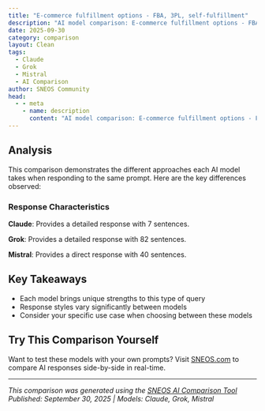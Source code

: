 ```yaml
---
title: "E-commerce fulfillment options - FBA, 3PL, self-fulfillment"
description: "AI model comparison: E-commerce fulfillment options - FBA, 3PL, self-fulfillment..."
date: 2025-09-30
category: comparison
layout: Clean
tags:
  - Claude
  - Grok
  - Mistral
  - AI Comparison
author: SNEOS Community
head:
  - - meta
    - name: description
      content: "AI model comparison: E-commerce fulfillment options - FBA, 3PL, self-fulfillment..."
---
```


<ChatComparison
  title="E-commerce fulfillment options - FBA, 3PL, self-fulfillment"
  prompt="E-commerce fulfillment options - FBA, 3PL, self-fulfillment"
  :responses='{"Claude": "# E-commerce Fulfillment Options: Complete Comparison\n\n## 1. Amazon FBA (Fulfillment by Amazon)\n\n### What it is:\nAmazon stores, picks, packs, and ships your products. They also handle customer service and returns for Amazon orders.\n\n### **Pros:**\n- **Prime eligibility** increases sales potential\n- Excellent **customer service** and return handling\n- **Scalable** without additional infrastructure\n- Access to Amazon\u0027s **global logistics network**\n- **Multi-channel fulfillment** available\n- Strong **delivery speed** and reliability\n\n### **Cons:**\n- **High fees** (storage, fulfillment, long-term storage)\n- **Limited control** over packaging and branding\n- **Strict requirements** and potential account suspension risks\n- **Seasonal storage limits** and restrictions\n- Less suitable for **large/heavy items**\n- Dependency on Amazon\u0027s ecosystem\n\n### **Best for:**\n- Small to medium businesses selling on Amazon\n- Products under 50 lbs\n- High-volume, fast-moving inventory\n- Businesses wanting hands-off fulfillment\n\n---\n\n## 2. Third-Party Logistics (3PL)\n\n### What it is:\nIndependent companies that provide warehousing, fulfillment, and shipping services for multiple sales channels.\n\n### **Pros:**\n- **Multi-channel fulfillment** (your website, marketplaces, retail)\n- **Flexible and customizable** services\n- **Scalable** without capital investment\n- **Geographic distribution** options\n- **Specialized expertise** in logistics\n- **Cost-effective** for growing businesses\n- Better **branding control**\n\n### **Cons:**\n- **Variable quality** between providers\n- **Less control** than self-fulfillment\n- **Integration complexity** with your systems\n- **Potential communication delays**\n- **Minimum volume requirements** may apply\n- **Switching costs** if you change providers\n\n### **Best for:**\n- Growing businesses ($1M\u002B revenue)\n- Multi-channel sellers\n- Companies wanting to focus on core business\n- Businesses with seasonal fluctuations\n- International expansion plans\n\n---\n\n## 3. Self-Fulfillment\n\n### What it is:\nYou handle all aspects of fulfillment in-house, including storage, picking, packing, and shipping.\n\n### **Pros:**\n- **Complete control** over the customer experience\n- **Lower per-unit costs** at scale\n- **Custom packaging** and branding opportunities\n- **Direct customer relationships**\n- **Flexibility** in processes and timing\n- **Quality control** over every shipment\n- No dependency on third parties\n\n### **Cons:**\n- **High startup costs** (warehouse, equipment, staff)\n- **Time-intensive** management requirements\n- **Scaling challenges** during peak periods\n- **Technology investment** needed\n- **Staffing complexity**\n- **No Prime eligibility** for Amazon sales\n\n### **Best for:**\n- Large businesses with consistent volume\n- Companies with unique packaging requirements\n- Businesses with local/regional focus\n- Products requiring special handling\n- Companies with sufficient capital and resources\n\n---\n\n## Cost Comparison Framework\n\n| Factor | FBA | 3PL | Self-Fulfillment |\n|--------|-----|-----|------------------|\n| **Startup Costs** | Low | Low | High |\n| **Monthly Costs** | Medium-High | Medium | Low-Medium |\n| **Scalability** | High | High | Limited |\n| **Control** | Low | Medium | High |\n\n---\n\n## Decision Matrix\n\n### Choose **FBA** if:\n- \u2705 70%\u002B sales are on Amazon\n- \u2705 Products are small/medium size\n- \u2705 You want hands-off operations\n- \u2705 Prime eligibility is crucial\n\n### Choose **3PL** if:\n- \u2705 Multi-channel selling strategy\n- \u2705 Growing business (100\u002B orders/day)\n- \u2705 Want to focus on marketing/product development\n- \u2705 Need geographic distribution\n\n### Choose **Self-Fulfillment** if:\n- \u2705 High order volumes (500\u002B daily)\n- \u2705 Unique packaging requirements\n- \u2705 Local/regional business model\n- \u2705 Have warehouse management expertise\n\n---\n\n## Hybrid Approaches\n\nMany successful businesses use **combinations**:\n- **FBA \u002B Self-fulfillment**: Amazon sales via FBA, direct sales self-fulfilled\n- **", "Grok": "When running an e-commerce business, choosing the right fulfillment option is crucial for managing inventory, shipping, and customer satisfaction. The three primary fulfillment methods are **FBA (Fulfillment by Amazon)**, **3PL (Third-Party Logistics)**, and **Self-Fulfillment**. Below is a detailed breakdown of each option to help you decide which suits your business best:\n\n---\n\n### 1. FBA (Fulfillment by Amazon)\n**Overview**: With FBA, Amazon handles storage, packing, shipping, and customer service (including returns) for your products. You send your inventory to Amazon\u2019s fulfillment centers, and they take care of the rest when a customer places an order.\n\n#### Pros:\n- **Prime Eligibility**: Products are eligible for Amazon Prime, offering fast, free shipping to millions of customers, which can boost sales.\n- **Scalability**: Amazon\u2019s infrastructure allows you to scale quickly without worrying about warehouse space or logistics.\n- **Hands-Off Approach**: Amazon manages picking, packing, shipping, and customer service, saving you time and effort.\n- **Global Reach**: Access to Amazon\u2019s international fulfillment network for cross-border sales.\n- **Trust and Reliability**: Customers trust Amazon\u2019s delivery and return processes, improving buyer confidence.\n\n#### Cons:\n- **Fees**: FBA fees include storage costs, fulfillment fees, and referral fees, which can eat into profit margins, especially for low-cost or heavy items.\n- **Limited Control**: Less control over branding, packaging, and customer experience (e.g., no custom inserts in most cases).\n- **Inventory Management**: Risk of overstocking or stockouts, plus long-term storage fees for slow-moving inventory.\n- **Amazon Dependency**: Over-reliance on Amazon\u2019s platform can be risky if policies change or your account faces issues.\n- **Restricted Products**: Some products (e.g., hazardous materials) cannot be fulfilled through FBA.\n\n#### Best For:\n- Sellers already on Amazon looking to leverage Prime benefits.\n- Businesses with high sales volume or seasonal spikes.\n- Small to medium-sized businesses without logistics infrastructure.\n\n#### Costs:\n- Storage fees (monthly, per cubic foot)\n- Fulfillment fees (per item, based on size/weight)\n- Referral fees (percentage of sale price)\n- Additional fees (long-term storage, labeling, etc.)\n\n---\n\n### 2. 3PL (Third-Party Logistics)\n**Overview**: A 3PL provider is an external company that manages warehousing, inventory, order fulfillment, and shipping on your behalf. Unlike FBA, 3PLs are not tied to a specific marketplace and can integrate with multiple sales channels.\n\n#### Pros:\n- **Flexibility**: Works across multiple platforms (e.g., Shopify, WooCommerce, Etsy) and not just Amazon.\n- **Customization**: More control over branding, packaging, and customer experience (e.g., custom boxes, inserts, or thank-you notes).\n- **Scalability**: 3PLs can handle growth without the need for you to manage logistics.\n- **Multi-Channel Support**: Centralized inventory management for orders from different marketplaces and your website.\n- **Specialized Services**: Some 3PLs offer value-added services like kitting, bundling, or subscription box fulfillment.\n\n#### Cons:\n- **Cost**: Fees for storage, picking/packing, and shipping can be higher than self-fulfillment, though often lower than FBA for non-Amazon sales.\n- **Research Required**: Not all 3PLs are equal; finding a reliable partner with good location coverage and technology can take time.\n- **Integration Complexity**: Setting up integrations with your e-commerce platform may require technical expertise.\n- **Less Visibility**: Unlike FBA, you may not get the same level of trust or shipping speed benefits (e.g., no Prime badge).\n\n#### Best For:\n- Businesses selling across multiple platforms (not just Amazon).\n- Sellers who want more control over branding and packaging.\n- Medium to large businesses with consistent order volume but without in-house logistics.\n\n#### Costs:\n- Storage fees (often per pallet or square foot)\n- Pick-and-pack fees (per order or item)\n- Shipping costs (varies by carrier and 3PL agreements)\n- Setup or integration fees (one-time or monthly)\n\n#### Popular 3PL Providers:\n- ShipBob\n- ShipStation\n- Red Stag Fulfillment\n- Deliverr\n- Rakuten Super Logistics\n\n---\n\n### 3. Self-Fulfillment\n**Overview**: Self-fulfillment means handling the entire order fulfillment process in-house. You manage inventory, packing, and shipping from your own location (e.g., home, office, or rented warehouse).\n\n#### Pros:\n- **Full Control**: Complete control over inventory, packaging, branding, and customer experience (e.g., personalized notes, custom packaging).\n- **Lower Costs (Initially)**: No third-party fees; you only pay for shipping and packaging materials.\n- **Direct Customer Relationship**: Direct interaction with customers during fulfillment allows for personalized experiences.\n- **Flexibility**: Easier to handle unique products or custom orders without restrictions from FBA or 3PLs.\n\n#### Cons:\n- **Time-Intensive**: Packing and shipping orders can be extremely time-consuming, especially as order volume grows.\n- **Scalability Issues**: Limited ability to scale without significant investment in space, staff, and systems.\n- **Shipping Costs**: Without bulk discounts or negotiated carrier rates (like FBA or 3PLs), shipping costs can be higher.\n- **Operational Complexity**: Managing inventory, warehouse space, and returns requires organization and resources.\n- **Customer Expectations**: Harder to compete with fast shipping options like Amazon Prime unless partnered with express carriers.\n\n#### Best For:\n- Small businesses or startups with low order volume.\n- Sellers with unique or customized products requiring a personal touch.\n- Businesses testing the market before committing to a 3PL or FBA.\n\n#### Costs:\n- Packaging materials (boxes, tape, labels, etc.)\n- Shipping costs (via USPS, FedEx, UPS, etc.)\n- Warehouse rent (if applicable)\n- Labor (your time or hired staff)\n\n---\n\n### Comparison Table\n\n| **Criteria** | **FBA** | **3PL** | **Self-Fulfillment** |\n|-----------------------|----------------------------------|----------------------------------|----------------------------------|\n| **Control Over Branding** | Low (limited customization) | Moderate to High | High (full customization) |\n| **Scalability** | High (Amazon infrastructure) | High (depends on provider) | Low (limited by resources) |\n| **Cost** | High (fees for storage, shipping) | Medium to High (varies by provider) | Low initially (but labor-intensive) |\n| **Time Commitment** | Low (hands-off) | Low to Medium (some oversight) | High (hands-on) |\n| **Shipping Speed** | Fast (Prime eligible) | Medium to Fast (depends on 3PL)| Slow to Medium (depends on setup)|\n| **Platform Focus** | Amazon-centric | Multi-channel support | Any platform |\n| **Best For** | Amazon sellers, high volume | Multi-platform sellers | Startups, small volume, custom products |\n\n---\n\n### How to Choose the Right Option\n- **Order Volume**: Low volume (under 50 orders/month) often suits self-fulfillment. Medium to high volume benefits from FBA or 3PL.\n- **Sales Channels**: If you\u2019re primarily on Amazon, FBA is ideal. For multi-channel sales, consider a 3PL.\n- **Budget**: Self-fulfillment is cheapest upfront but time-intensive. FBA and 3PLs save time but come with recurring fees.\n- **Branding Needs**: If custom packaging or customer experience is critical, self-fulfillment or a 3PL is better than FBA.\n- **Product Type**: Unique, fragile, or restricted items may require self-fulfillment or a specialized 3PL over FBA.\n- **Growth Plans**: If you plan to scale quickly, FBA or a 3PL offers the infrastructure to handle growth.\n\n---\n\n### Hybrid Approach\nMany businesses use a combination of these methods to optimize costs and efficiency:\n- **FBA \u002B Self-Fulfillment**: Use FBA for Amazon orders to leverage Prime, and self-fulfill for other platforms to retain branding control.\n- **FBA \u002B 3PL**: Use FBA for Amazon sales and a 3PL for other channels to maintain flexibility.\n- **3PL \u002B Self-Fulfillment**: Use a 3PL for most orders but self-fulfill for custom or local orders to save on costs.\n\n---\n\n### Conclusion\n- **FBA** is ideal for Amazon-focused sellers who prioritize speed and scalability over branding control.\n- **3PL** suits multi-channel sellers who need flexibility and customization without managing logistics themselves.\n- **Self-Fulfillment** works best for small businesses or those with unique products who want maximum control and minimal upfront costs.\n\nEvaluate your business\u2019s current needs, sales volume, and long-term goals to choose the right fulfillment strategy\u2014or mix and match for the best results. If you\u2019re unsure, start small with self-fulfillment, then scale to a 3PL or FBA as your business grows.", "Mistral": "In the world of e-commerce, fulfillment options are crucial for ensuring that products reach customers efficiently and effectively. Here are three common fulfillment options:\n\n### 1. Fulfillment by Amazon (FBA)\n**Overview:**\nFBA is a service provided by Amazon where sellers send their products to Amazon\u0027s fulfillment centers. Amazon then handles storage, packaging, shipping, and customer service for those products.\n\n**Pros:**\n- **Prime Eligibility:** Products are eligible for Amazon Prime, which can significantly increase sales.\n- **Customer Trust:** Leveraging Amazon\u0027s brand and customer service can build trust with buyers.\n- **Scalability:** Amazon\u0027s vast infrastructure can handle large volumes of orders.\n- **International Reach:** Easier access to international markets through Amazon\u0027s global network.\n\n**Cons:**\n- **Fees:** FBA charges can be high, including storage fees, fulfillment fees, and long-term storage fees.\n- **Control:** Less control over the fulfillment process and customer experience.\n- **Returns:** Handling returns can be more complex and costly.\n\n### 2. Third-Party Logistics (3PL)\n**Overview:**\n3PL providers offer logistics services such as warehousing, inventory management, order fulfillment, and shipping. They can be a good option for businesses that want to outsource their fulfillment but maintain more control than with FBA.\n\n**Pros:**\n- **Customization:** More flexibility in customizing the fulfillment process to meet specific business needs.\n- **Cost-Effective:** Can be more cost-effective than FBA for certain product types or order volumes.\n- **Scalability:** Ability to scale operations as the business grows.\n- **Customer Service:** Often provide better customer service and more personalized support.\n\n**Cons:**\n- **Costs:** Can still be expensive, especially for smaller businesses.\n- **Complexity:** Requires more management and coordination compared to FBA.\n- **Quality Control:** Variability in service quality depending on the 3PL provider.\n\n### 3. Self-Fulfillment\n**Overview:**\nSelf-fulfillment involves handling all aspects of the fulfillment process in-house, including storage, packaging, shipping, and customer service.\n\n**Pros:**\n- **Control:** Complete control over the fulfillment process and customer experience.\n- **Cost Savings:** Potential cost savings, especially for smaller businesses or those with unique products.\n- **Flexibility:** Ability to quickly adapt to changes in demand or product offerings.\n\n**Cons:**\n- **Time-Consuming:** Requires significant time and resources to manage.\n- **Scalability:** Difficult to scale as the business grows.\n- **Infrastructure:** Need for storage space, equipment, and staff.\n- **Customer Service:** Requires a dedicated team to handle customer inquiries and returns.\n\n### Choosing the Right Option\nThe best fulfillment option depends on various factors, including:\n- **Business Size:** Smaller businesses might find self-fulfillment more manageable, while larger businesses might benefit from FBA or 3PL.\n- **Product Type:** Certain products might be better suited for FBA due to Amazon\u0027s reach and customer trust.\n- **Budget:** Consider the costs associated with each option and how they fit into your budget.\n- **Customer Expectations:** Understand your customers\u0027 expectations for delivery times and service quality.\n- **Growth Plans:** Think about your future growth plans and how each fulfillment option can support or hinder growth.\n\n### Hybrid Models\nSome businesses use a hybrid model, combining elements of FBA, 3PL, and self-fulfillment to optimize their operations. For example, they might use FBA for best-selling items and self-fulfillment for slower-moving or custom products.\n\n### Conclusion\nEach fulfillment option has its own set of advantages and disadvantages. It\u0027s essential to evaluate your business needs, resources, and goals to determine the best fit. Consider consulting with logistics experts or conducting a trial period with different options to see what works best for your e-commerce business."}' 
  published-date="22:46"
/>

## Analysis

This comparison demonstrates the different approaches each AI model takes when responding to the same prompt. Here are the key differences observed:

### Response Characteristics

**Claude**: Provides a detailed response with 7 sentences. 

**Grok**: Provides a detailed response with 82 sentences. 

**Mistral**: Provides a direct response with 40 sentences. 

## Key Takeaways

- Each model brings unique strengths to this type of query
- Response styles vary significantly between models
- Consider your specific use case when choosing between these models

## Try This Comparison Yourself

Want to test these models with your own prompts? Visit [SNEOS.com](https://sneos.com) to compare AI responses side-by-side in real-time.

---

*This comparison was generated using the [SNEOS AI Comparison Tool](https://sneos.com)*
*Published: September 30, 2025 | Models: Claude, Grok, Mistral*

